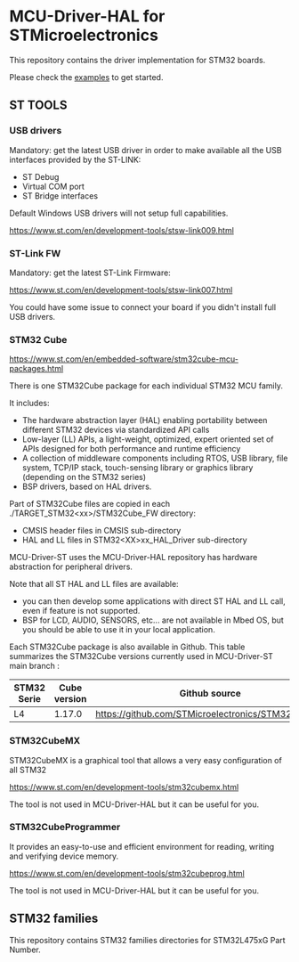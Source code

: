 # MCU-Driver-HAL for STMicroelectronics

This repository contains the driver implementation for STM32 boards.

Please check the [examples](/sdfx_st/examples/README.md) to get started.

## ST TOOLS

### USB drivers

Mandatory: get the latest USB driver in order to make available all the USB interfaces provided by the ST-LINK:
- ST Debug
- Virtual COM port
- ST Bridge interfaces

Default Windows USB drivers will not setup full capabilities.

https://www.st.com/en/development-tools/stsw-link009.html


### ST-Link FW

Mandatory: get the latest ST-Link Firmware:

https://www.st.com/en/development-tools/stsw-link007.html

You could have some issue to connect your board if you didn't install full USB drivers.


### STM32 Cube

https://www.st.com/en/embedded-software/stm32cube-mcu-packages.html

There is one STM32Cube package for each individual STM32 MCU family.

It includes:
- The hardware abstraction layer (HAL) enabling portability between different STM32 devices via standardized API calls
- Low-layer (LL) APIs, a light-weight, optimized, expert oriented set of APIs designed for both performance and runtime efficiency
- A collection of middleware components including RTOS, USB library, file system, TCP/IP stack, touch-sensing library or graphics library (depending on the STM32 series)
- BSP drivers, based on HAL drivers.

Part of STM32Cube files are copied in each ./TARGET_STM32<xx\>/STM32Cube_FW directory:
- CMSIS header files in CMSIS sub-directory
- HAL and LL files in STM32\<XX\>xx_HAL_Driver sub-directory

MCU-Driver-ST uses the MCU-Driver-HAL repository has hardware abstraction for peripheral drivers.

Note that all ST HAL and LL files are available:
- you can then develop some applications with direct ST HAL and LL call, even if feature is not supported.
- BSP for LCD, AUDIO, SENSORS, etc... are not available in Mbed OS, but you should be able to use it in your local application.


Each STM32Cube package is also available in Github.
This table summarizes the STM32Cube versions currently used in MCU-Driver-ST main branch :

| STM32 Serie | Cube version | Github source                                     |
|-------------|--------------|---------------------------------------------------|
| L4          |    1.17.0    | https://github.com/STMicroelectronics/STM32CubeL4 |


### STM32CubeMX

STM32CubeMX is a graphical tool that allows a very easy configuration of all STM32

https://www.st.com/en/development-tools/stm32cubemx.html

The tool is not used in MCU-Driver-HAL but it can be useful for you.


### STM32CubeProgrammer

It provides an easy-to-use and efficient environment for reading, writing and verifying device memory.

https://www.st.com/en/development-tools/stm32cubeprog.html

The tool is not used in MCU-Driver-HAL but it can be useful for you.


## STM32 families

This repository contains STM32 families directories for STM32L475xG Part Number.



